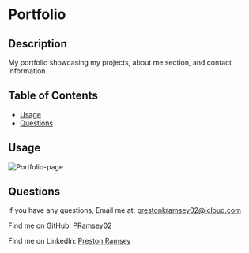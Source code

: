 #  Portfolio
  
## Description
My portfolio showcasing my projects, about me section, and contact information.

## Table of Contents
- [Usage](#usage)
- [Questions](#questions)

## Usage
![Portfolio-page](https://user-images.githubusercontent.com/113738082/207964596-09ac403f-3708-416c-ada1-ab54a289ce9a.png)

## Questions
If you have any questions, Email me at: prestonkramsey02@icloud.com 
  
Find me on GitHub: [PRamsey02](https://github.com/PRamsey02)

Find me on LinkedIn: [Preston Ramsey](https://www.linkedin.com/in/preston-ramsey-354ab5244/)
